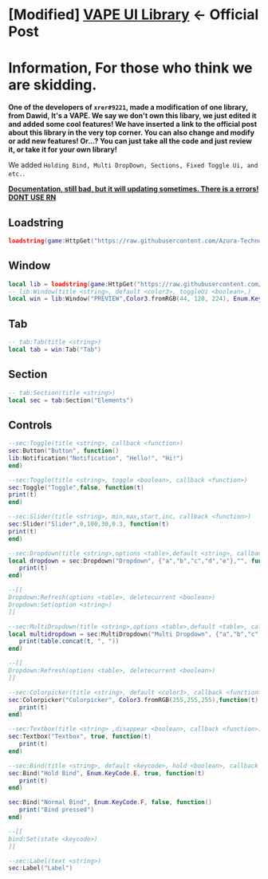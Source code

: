 # [Modified] **[VAPE UI Library](https://v3rmillion.net/showthread.php?tid=1098651)** ← Official Post

# Information, For those who think we are skidding.

**One of the developers of `xrer#9221`, made a modification of one library, from Dawid, It's a VAPE. We say we don't own this libary, we just edited it and added some cool features! We have inserted a link to the official post about this library in the very top corner. You can also change and modify or add new features! Or...? You can just take all the code and just review it, or take it for your own library!**

We added `Holding Bind, Multi DropDown, Sections, Fixed Toggle Ui, and etc.`.

**[Documentation, still bad, but it will updating sometimes. There is a errors! DONT USE RN](https://vaiumabe-athletes.gitbook.io/azura-technology/)**

## Loadstring
```lua
loadstring(game:HttpGet("https://raw.githubusercontent.com/Azura-Technology/Azura-Hub/main/BetaUpdateVapeUiLib"))()
```

## Window
```lua
local lib = loadstring(game:HttpGet("https://raw.githubusercontent.com/Azura-Technology/Azura-Hub/main/BetaUpdateVapeUiLib"))()
-- lib:Window(title <string>, default <color3>, toggleUi <boolean>,)
local win = lib:Window("PREVIEW",Color3.fromRGB(44, 120, 224), Enum.KeyCode.RightControl)
```

## Tab
```lua
-- tab:Tab(title <string>)
local tab = win:Tab("Tab")
```

## Section
```lua
-- tab:Section(title <string>)
local sec = tab:Section("Elements")
```

## Controls

```lua
--sec:Toggle(title <string>, callback <function>)
sec:Button("Button", function()
lib:Notification("Notification", "Hello!", "Hi!")
end)

--sec:Toggle(title <string>, toggle <boolean>, callback <function>)
sec:Toggle("Toggle",false, function(t)
print(t)
end)

--sec:Slider(title <string>, min,max,start,inc, callback <function>)
sec:Slider("Slider",0,100,30,0.3, function(t)
print(t)
end)

--sec:Dropdown(title <string>,options <table>,default <string>, callback <function>)
local dropdown = sec:Dropdown("Dropdown", {"a","b","c","d","e"},"", function(t)
   print(t)
end)

--[[
Dropdown:Refresh(options <table>, deletecurrent <boolean>)
Dropdown:Set(option <string>)
]]

--sec:MultiDropdown(title <string>,options <table>,default <table>, callback <function>)
local multidropdown = sec:MultiDropdown("Multi Dropdown", {"a","b","c","d","e"},{"b", "c"}, function(t)
   print(table.concat(t, ", "))
end)

--[[
Dropdown:Refresh(options <table>, deletecurrent <boolean>)
]]

--sec:Colorpicker(title <string>, default <color3>, callback <function>)
sec:Colorpicker("Colorpicker", Color3.fromRGB(255,255,255),function(t)
   print(t)
end)

--sec:Textbox(title <string> ,disappear <boolean>, callback <function>)
sec:Textbox("Textbox", true, function(t)
   print(t)
end)

--sec:Bind(title <string>, default <keycode>, hold <boolean>, callback <function>)
sec:Bind("Hold Bind", Enum.KeyCode.E, true, function(t)
   print(t)
end)

sec:Bind("Normal Bind", Enum.KeyCode.F, false, function()
   print("Bind pressed")
end)

--[[
bind:Set(state <keycode>)
]]

--sec:Label(text <string>)
sec:Label("Label")
```
